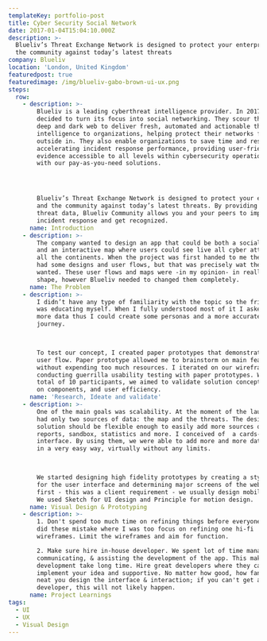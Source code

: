 ```yaml
---
templateKey: portfolio-post
title: Cyber Security Social Network
date: 2017-01-04T15:04:10.000Z
description: >-
  Blueliv’s Threat Exchange Network is designed to protect your enterprise and
  the community against today’s latest threats
company: Blueliv
location: 'London, United Kingdom'
featuredpost: true
featuredimage: /img/blueliv-gabo-brown-ui-ux.png
steps:
  row:
    - description: >-
        Blueliv is a leading cyberthreat intelligence provider. In 2017 they
        decided to turn its focus into social networking. They scour the open,
        deep and dark web to deliver fresh, automated and actionable threat
        intelligence to organizations, helping protect their networks from the
        outside in. They also enable organizations to save time and resources by
        accelerating incident response performance, providing user-friendly
        evidence accessible to all levels within cybersecurity operations teams
        with our pay-as-you-need solutions.




        Blueliv’s Threat Exchange Network is designed to protect your enterprise
        and the community against today’s latest threats. By providing expert
        threat data, Blueliv Community allows you and your peers to improve
        incident response and get recognized.
      name: Introduction
    - description: >-
        The company wanted to design an app that could be both a social network
        and an interactive map where users could see live all cyber attacks in
        all the continents. When the project was first handed to me they already
        had some designs and user flows, but that was precisely wat they DID NOT
        wanted. These user flows and maps were -in my opinion- in really good
        shape, however Blueliv needed to changed them completely.
      name: The Problem
    - description: >-
        I didn’t have any type of familiarity with the topic so the frist step
        was educating myself. When I fully understood most of it I asked them
        more data thus I could create some personas and a more accurate user
        journey.

         

        To test our concept, I created paper prototypes that demonstrate key
        user flow. Paper prototype allowed me to brainstorm on main features
        without expending too much resources. I iterated on our wireframe by
        conducting guerrilla usability testing with paper prototypes. With the
        total of 10 participants, we aimed to validate solution concept, clarity
        on components, and user efficiency.
      name: 'Research, Ideate and validate'
    - description: >-
        One of the main goals was scalability. At the moment of the launch, we
        had only two sources of data: the map and the threats. The design
        solution should be flexible enough to easily add more sources of data:
        reports, sandbox, statistics and more. I conceived of  a cards-based
        interface. By using them, we were able to add more and more data sources
        in a very easy way, virtually without any limits.

         

        We started designing high fidelity prototypes by creating a style guide
        for the user interface and determining major screens of the website
        first - this was a client requirement - we usually design mobile first.
        We used Sketch for UI design and Principle for motion design.
      name: Visual Design & Prototyping
    - description: >-
        1. Don't spend too much time on refining things before everyone agree. I
        did these mistake where I was too focus on refining one hi-fi
        wireframes. Limit the wireframes and aim for function.

        2. Make sure hire in-house developer. We spent lot of time managing,
        communicating, & assisting the development of the app. This make the
        development take long time. Hire great developers where they can
        implement your idea and supportive. No matter how good, how fancy, how
        neat you design the interface & interaction; if you can't get a good
        developer, this will not likely happen.
      name: Project Learnings
tags:
  - UI
  - UX
  - Visual Design
---
```


